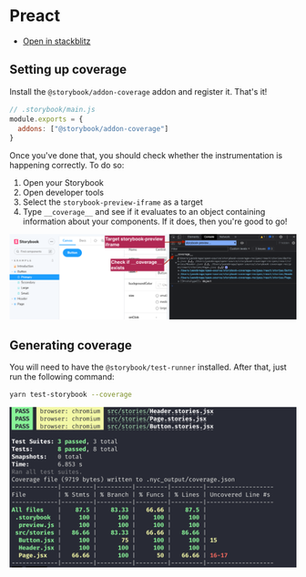 # Preact

- [Open in stackblitz](https://stackblitz.com/github/yannbf/storybook-coverage-recipes/tree/main/preact?preset=node)

## Setting up coverage

Install the `@storybook/addon-coverage` addon and register it. That's it!

```js
// .storybook/main.js
module.exports = {
  addons: ["@storybook/addon-coverage"]
}
```

Once you've done that, you should check whether the instrumentation is happening correctly. To do so:

1. Open your Storybook
2. Open developer tools
3. Select the `storybook-preview-iframe` as a target
4. Type `__coverage__` and see if it evaluates to an object containing information about your components. If it does, then you're good to go!

![](coverage-object.png)

## Generating coverage

You will need to have the `@storybook/test-runner` installed. After that, just run the following command:

```sh
yarn test-storybook --coverage
```

![](coverage-cli.png)